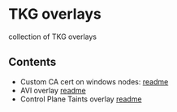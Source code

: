 # TKG overlays

collection of TKG overlays


## Contents


* Custom CA cert on windows nodes: [readme](windows/cert/README.md)
* AVI overlay [readme](windows/ako/README.md)
* Control Plane Taints overlay [readme](windows/taints/README.md)